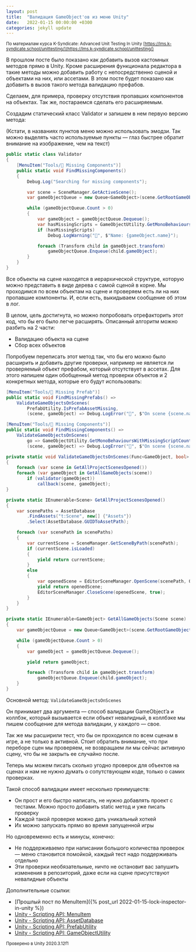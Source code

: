 ```yaml
---
layout: post
title:  "Валидация GameObject'ов из меню Unity"
date:   2022-01-15 00:00:00 +0300
categories: jekyll update
---
```

<small>По материалам курса K-Syndicate: Advanced Unit Testing In Unity [https://lms.k-syndicate.school/unittesting/](https://lms.k-syndicate.school/unittesting/)</small>

В прошлом посте было показано как добавить вызов кастомных методов прямо в Unity. Кроме расширения функционала редактора в такие методы можно добавить работу с непосредственно сценой и объектами на них, или ассетами. В этом посте будет показано как добавить в вызов такого метода валидацию префабов.

Сделаем, для примера, проверку отсутствия пропавших компонентов на объектах. Так же, постараемся сделать его расширяемым. 

Создадим статический класс Validator и запишем в нем первую версию метода:

(Кстати, в названиях пунктов меню можно использовать эмодзи. Так можно выделять часто используемые пункты — глаз быстрее обратит внимание на изображение, чем на текст)

```csharp
public static class Validator
{
	[MenuItem("Tools/🔗 Missing Components")]
	public static void FindMissingComponents()
	{
		Debug.Log("Searching for missing components");

		var scene = SceneManager.GetActiveScene();
		var gameObjectQueue = new Queue<GameObject>(scene.GetRootGameObjects());

		while (gameObjectQueue.Count > 0)
		{
			var gameObject = gameObjectQueue.Dequeue();
			var hasMissingScripts = GameObjectUtility.GetMonoBehavioursWithMissingScriptCount(gameObject) > 0;
			if (hasMissingScripts)
				Debug.LogWarning("🔗", $"Name: {gameObject.name}");

			foreach (Transform child in gameObject.transform)
				gameObjectQueue.Enqueue(child.gameObject);
		}
	}
}
```

Все объекты на сцене находятся в иерархической структуре, которую можно представить в виде дерева с самой сценой в корне. Мы проходимся по всем объектам на сцене и проверяем есть ли на них пропавшие компоненты. И, если есть, выкидываем сообщение об этом в лог.

В целом, цель достигнута, но можно попробовать отрефакторить этот код, что бы его было легче расширять. Описанный алгоритм можно разбить на 2 части: 

- Валидацию объекта на сцене
- Сбор всех объектов

Попробуем переписать этот метод так, что бы его можно было расширить и добавить другие проверки, например не является ли проверяемый объект префабом, который отсутствует в ассетах. Для этого напишем один обобщенный метод проверки объектов и 2 конкретных метода, которые его будут использовать:

```csharp
[MenuItem("Tools/🧱 Missing Prefab")]
public static void FindMissingPrefabs() =>
    ValidateGameObjectsOnScenes(
        PrefabUtility.IsPrefabAssetMissing,
        (scene, gameObject) => Debug.LogError("🧱", $"On scene {scene.name} game object {gameObject.name} has missing prefab"));

[MenuItem("Tools/🔗 Missing Components")]
public static void FindMissingComponents() =>
    ValidateGameObjectsOnScenes(
        go => GameObjectUtility.GetMonoBehavioursWithMissingScriptCount(go) > 0,
        (scene, gameObject) => Debug.LogError("🔗", $"On scene {scene.name} game object {gameObject.name} has missing component"));

private static void ValidateGameObjectsOnScenes(Func<GameObject, bool> validator, Action<Scene, GameObject> callback)
{
    foreach (var scene in GetAllProjectScenesOpened())
    foreach (var gameObject in GetAllGameObjects(scene))
        if (validator(gameObject))
            callback(scene, gameObject);
}

private static IEnumerable<Scene> GetAllProjectScenesOpened()
{
    var scenePaths = AssetDatabase
        .FindAssets("t:Scene", new[] {"Assets"})
        .Select(AssetDatabase.GUIDToAssetPath);

    foreach (var scenePath in scenePaths)
    {
        var currentScene = SceneManager.GetSceneByPath(scenePath);
        if (currentScene.isLoaded)
        {
            yield return currentScene;
        }
        else
        {
            var openedScene = EditorSceneManager.OpenScene(scenePath, OpenSceneMode.Additive);
            yield return openedScene;
            EditorSceneManager.CloseScene(openedScene, true);
        }
    }
}

private static IEnumerable<GameObject> GetAllGameObjects(Scene scene)
{
    var gameObjectQueue = new Queue<GameObject>(scene.GetRootGameObjects());

    while (gameObjectQueue.Count > 0)
    {
        var gameObject = gameObjectQueue.Dequeue();

        yield return gameObject;

        foreach (Transform child in gameObject.transform)
            gameObjectQueue.Enqueue(child.gameObject);
    }
}
```

Основной метод: `ValidateGameObjectsOnScenes`

Он принимает два аргумента — способ валидации GameObject’a и коллбэк, который вызывается если объект невалидный, в коллбэке мы пишем сообщение для метода валидации, у каждого — свое.

Так же мы расширили тест, что бы он проходился по всем сценам в игре, а не только в активной. Стоит обратить внимание, что при переборе сцен мы проверяем, не возвращаем ли мы сейчас активную сцену, что бы не закрыть ее случайно после. 

Теперь мы можем писать сколько угодно проверок для объектов на сценах и нам не нужно думать о сопутствующем коде, только о самих проверках.

Такой способ валидации имеет несколько преимуществ:
* Он прост и его быстро написать, не нужно добавлять проект с тестами. Можно просто добавить static метод и уже писать проверку
* Каждой такой проверке можно дать уникальный хоткей
* Их можно запускать прямо во время запущенной игры

Но одновременно есть и минусы, конечно:
* Не поддерживаемо при написании большого количества проверок — меню становится помойкой, каждый тест надо поддерживать отдельно
* Эти проверки необязательные, ничто не остановит вас запушить изменения в репозиторий, даже если на сцене присутствуют невалидные объекты

Дополнительные ссылки:
- [Прошлый пост по MenuItem]({% post_url 2022-01-15-lock-inspector-in-unity %})
- [Unity - Scripting API: MenuItem](https://docs.unity3d.com/ScriptReference/MenuItem.html)
- [Unity - Scripting API: AssetDatabase](https://docs.unity3d.com/ScriptReference/AssetDatabase.html)
- [Unity - Scripting API: PrefabUtility](https://docs.unity3d.com/ScriptReference/PrefabUtility.html)
- [Unity - Scripting API: GameObjectUtility](https://docs.unity3d.com/ScriptReference/GameObjectUtility.html)


<small>Проверено в Unity 2020.3.12f1</small>